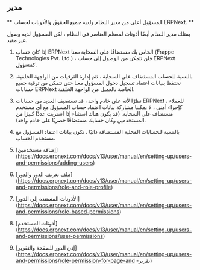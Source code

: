## مدير

** المسؤول أعلى من مدير النظام ولديه جميع الحقوق والأذونات لحساب ERPNext. **

يمتلك مدير النظام أيضًا أذونات لمعظم العناصر في النظام ، لكن المسؤول لديه وصول غير مقيد.

1. إذا كان حساب ERPNext الخاص بك مستضافًا على السحابة معنا (Frappe Technologies Pvt. Ltd.) ، فلن تتمكن من الوصول إلى حساب ERPNext كمسؤول.
    
2. بالنسبة للحساب المستضاف على السحابة ، تتم إدارة الترقيات من الواجهة الخلفية. نحتفظ ببيانات اعتماد تسجيل دخول المسؤول معنا حتى نتمكن من ترقية جميع حسابات ERPNext الخاصة بالعميل من الواجهة الخلفية.
    
3. نظرًا لأنه على خادم واحد ، قد نستضيف العديد من حسابات ERPNext للعملاء ، كإجراء أمني ، لا يمكننا مشاركة بيانات اعتماد حساب المسؤول مع أي مستخدم مستضاف على السحابة. (قد يكون هناك استثناء إذا اشتريت عددًا كبيرًا من المستخدمين وكان حسابك مستضافًا حصريًا على خادم واحد).
    
4. بالنسبة للحسابات المحلية المستضافة ذاتيًا ، تكون بيانات اعتماد المسؤول مع مستخدم الحساب.
    

1. [إضافة مستخدمين] (https://docs.erpnext.com/docs/v13/user/manual/en/setting-up/users-and-permissions/adding-users)
2. [ملف تعريف الدور والدور] (https://docs.erpnext.com/docs/v13/user/manual/en/setting-up/users-and-permissions/role-and-role-profile)
3. [الأذونات المستندة إلى الدور] (https://docs.erpnext.com/docs/v13/user/manual/en/setting-up/users-and-permissions/role-based-permissions)
4. [أذونات المستخدم] (https://docs.erpnext.com/docs/v13/user/manual/en/setting-up/users-and-permissions/user-permissions)
5. [إذن الدور للصفحة والتقرير] (https://docs.erpnext.com/docs/v13/user/manual/en/setting-up/users-and-permissions/role-permission-for-page-and -تقرير)